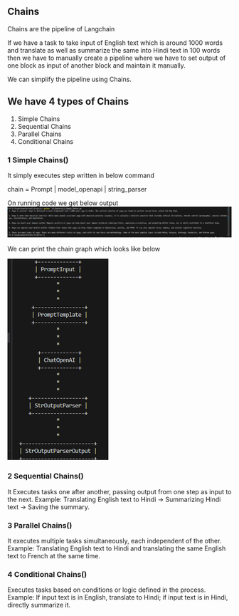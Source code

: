 ## Chains

Chains are the pipeline of Langchain

If we have a task to take input of English text which is around 1000 words and translate as well as summarize the same into Hindi text in 100 words then we have to manually create a pipeline where we have to set output of one block as input of another block and maintain it manually.

We can simplify the pipeline using Chains.


## We have 4 types of Chains
1. Simple Chains
2. Sequential Chains
3. Parallel Chains
4. Conditional Chains


### 1 Simple Chains()

It simply executes step written in below command 

chain = Prompt | model_openapi | string_parser 

On running code we get below output
![alt text](image.png)

We can print the chain graph which looks like below

![alt text](image-1.png)

### 2 Sequential Chains()

It Executes tasks one after another, passing output from one step as input to the next.
Example: Translating English text to Hindi → Summarizing Hindi text → Saving the summary.

### 3 Parallel Chains()

It executes multiple tasks simultaneously, each independent of the other.
Example: Translating English text to Hindi and translating the same English text to French at the same time.

### 4 Conditional Chains()

Executes tasks based on conditions or logic defined in the process.
Example: If input text is in English, translate to Hindi; if input text is in Hindi, directly summarize it.
